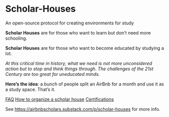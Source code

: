 # Scholar-Houses
An open-source protocol for creating environments for study

**Scholar Houses** are for those who want to learn but don’t need more schooling.

**Scholar Houses** are for those who want to become educated by studying a lot.

*At this critical time in history, what we need is not more unconsidered action but to stop and think things through.  The challenges of the 21st Century are too great for uneducated minds.*

**Here’s the idea**: a bunch of people split an AirBnb for a month and use it as a study space.  That’s it.

[FAQ](/FAQ.md)
[How to organize a scholar house](/OrganizingScholarHouse.md)
[Certifications](/Certifications.md)

See https://airbnbscholars.substack.com/p/scholar-houses for more info.
